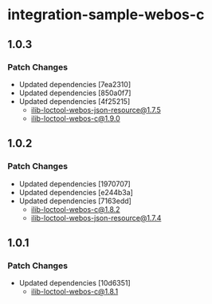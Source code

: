 # integration-sample-webos-c

## 1.0.3

### Patch Changes

- Updated dependencies [7ea2310]
- Updated dependencies [850a0f7]
- Updated dependencies [4f25215]
  - ilib-loctool-webos-json-resource@1.7.5
  - ilib-loctool-webos-c@1.9.0

## 1.0.2

### Patch Changes

- Updated dependencies [1970707]
- Updated dependencies [e244b3a]
- Updated dependencies [7163edd]
  - ilib-loctool-webos-c@1.8.2
  - ilib-loctool-webos-json-resource@1.7.4

## 1.0.1

### Patch Changes

- Updated dependencies [10d6351]
  - ilib-loctool-webos-c@1.8.1
